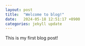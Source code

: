 ```yaml
---
layout: post
title:  "Welcome to blog!"
date:   2024-05-18 12:51:17 +0900
categories: jekyll update
---
```

This is my first blog post!

